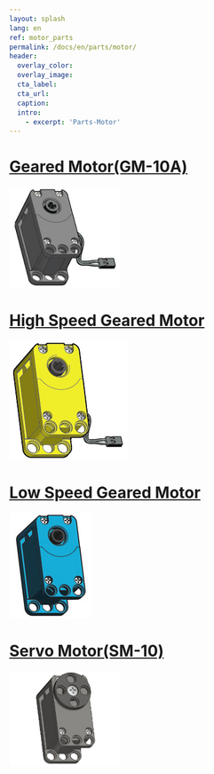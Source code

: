```yaml
---
layout: splash
lang: en
ref: motor_parts
permalink: /docs/en/parts/motor/
header:
  overlay_color:
  overlay_image:
  cta_label:
  cta_url:
  caption:
  intro:
    - excerpt: 'Parts-Motor'
---
```


# [Geared Motor(GM-10A)](#geared-motorgm-10a)

[![](/assets/images/parts/motor/gm-10_product.jpg)](/docs/en/parts/motor/gm-10a/)

# [High Speed Geared Motor](#high-speed-geared-motor)

[![](/assets/images/parts/motor/h_speed_geared_motor_product.png)](/docs/en/parts/motor/h_speed_geared_motor/)

# [Low Speed Geared Motor](#low-speed-geared-motor)

[![](/assets/images/parts/motor/l_speed_geared_motor_product.jpg)](/docs/en/parts/motor/l_speed_geared_motor/)

# [Servo Motor(SM-10)](#servo-motorsm-10)

[![](/assets/images/parts/motor/servo_motor_product.jpg)](/docs/en/parts/motor/servo_motor/)
